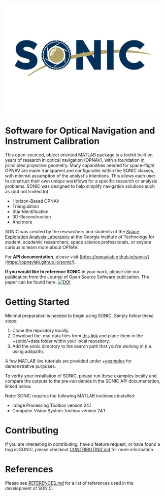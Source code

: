 ![SONIC](https://github.com/opnavlab/sonic/blob/main/logos/sonic_banner.png)
# **S**oftware for **O**ptical **N**avigation and **I**nstrument **C**alibration
This open-sourced, object oriented MATLAB package is a toolkit built on years of research in
optical navigation (OPNAV), with a foundation in principled projective geometry. Many 
capabilities needed for space-flight OPNAV are made transparent and configurable within the SONIC classes, 
with minimal assumption of the analyst's intentions. This allows each user to construct their own 
unique workflows for a specific research or analysis problems. SONIC was designed to help simplify navigation solutions such as (but not limited to):

- Horizon-Based OPNAV
- Triangulation
- Star Identification
- 3D-Reconstruction
- And more

SONIC was created by the researchers and students of the [Space Exploration Analysis 
Laboratory](https://seal.ae.gatech.edu/) at the Georgia Institute of Technology for student, 
academic researchers, space science professionals, or anyone curious to learn more about OPNAV.

For **API documentation**, please visit [https://opnavlab.github.io/sonic/](https://opnavlab.github.io/sonic/).

**If you would like to reference SONIC** in your work, please cite our publication from the Journal of Open Source Software publication. The paper can be found here:
[![DOI](https://joss.theoj.org/papers/10.21105/joss.06916/status.svg)](https://doi.org/10.21105/joss.06916)

# Getting Started
Minimal preparation is needed to begin using SONIC. Simply follow these steps:
1. Clone the repository locally.
2. Download the .mat data files from [this link](https://gatech.box.com/s/0e56ugrdv2u6e2zwqm7gw3t8yt3ddlrm) and place them in the +sonic/+data folder within your local repository.
3. Add the sonic directory to the search path that you're working in (i.e. using addpath). 

A few MATLAB live tutorials are provided under [+examples](https://github.com/opnavlab/sonic/tree/main/%2Bexamples)
for demonstrative purposes.

To verify your installation of SONIC, please run these examples locally and compare the outputs to the pre-run demos in the SONIC API documentation, linked below.

Note: SONIC requires the following MATLAB toolboxes installed:
- Image Processing Toolbox version 24.1
- Computer Vision System Toolbox version 24.1

# Contributing
If you are interesting in contributing, have a feature request, or have found a bug in SONIC, please checkout [CONTRIBUTING.md](https://github.com/opnavlab/sonic/blob/main/CONTRIBUTING.md) for more information.

# References
Please see [REFERENCES.md](https://github.com/opnavlab/sonic/blob/main/REFERENCES.md) for a list of references used in the development of SONIC.
